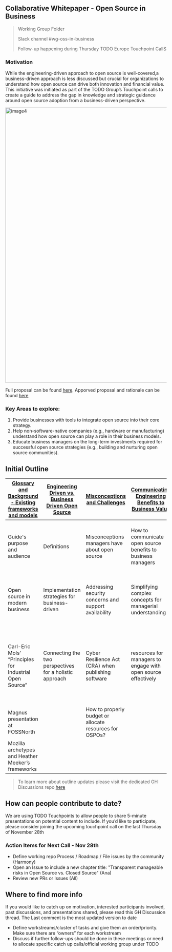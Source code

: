 ## Collaborative Whitepaper - Open Source in Business

> Working Group Folder
> 
> Slack channel #wg-oss-in-business
> 
> Follow-up happening during Thursday TODO Europe Touchpoint CallS


### Motivation
While the engineering-driven approach to open source is well-covered,a business-driven approach is less discussed but crucial for organizations to understand how open source can drive both innovation and financial value.
This initiative was initiated as part of the TODO Group’s Touchpoint calls to create a guide to address the gap in knowledge and strategic guidance around open source adoption from a business-driven perspective.

<img width="858" alt="image4" src="https://github.com/user-attachments/assets/ad063fa7-ad6f-4d64-a1b8-ce4f39c13b8e">


Full proposal can be found [here](https://github.com/todogroup/ospology/discussions/481).
Apporved proposal and rationale can be found [here](https://github.com/todogroup/governance/blob/main/resolutions/approved/2024-08-05.md)

### Key Areas to explore:

1.	Provide businesses with tools to integrate open source into their core strategy.
2.	Help non-software-native companies (e.g., hardware or manufacturing) understand how open source can play a role in their business models.
3.	Educate business managers on the long-term investments required for successful open source strategies (e.g., building and nurturing open source communities).

## Initial Outline 

 [Glossary and Background - Existing frameworks and models](glossary.md) | [Engineering Driven vs. Business Driven Open Source](engineering-vs-business-driven.md) | [Misconceptions and Challenges](misconceptions_challenges.md) | [Communicating Engineering Benefits to Business Value](communication_of_benefits_to_business_value.md) | [Case Studies and Success Stories](case_studies_and_stories.md) | [Future work and conclusion](living_guide_for_business.md)
-- | -- | -- | -- | -- | --
Guide's purpose and audience | Definitions | Misconceptions managers have about open source | How to communicate open source benefits to business managers | Neutral collaboration: Stories from organizations like LF Energy’s OpenSTEF | Creating a living document that evolves with community input
Open source in modern business | Implementation strategies for business-driven | Addressing security concerns and support availability | Simplifying complex concepts for managerial understanding | Real-life examples to cluster open source suppliers to assess if they are open source first | Recap of the guide’s key points
Carl-Eric Mols' “Principles for Industrial Open Source” | Connecting the two perspectives for a holistic approach | Cyber Resilience Act (CRA) when publishing software | resources for managers to engage with open source effectively | Real-life examples that shares a system that enables organizations  to asses “What do I want to reach by open-sourcing this?” |  
Magnus presentation at FOSSNorth |   | How to properly budget or allocate resources for OSPOs? |   |   |  
Mozilla archetypes and Heather Meeker’s frameworks |   |   |   |   |  

> To learn more about outline updates please visit the dedicated GH Discussions repo [here](https://github.com/todogroup/ospology/discussions/481)


## How can people contribute to date?

We are using TODO Touchpoints to allow people to share 5-minute presentations on potential content to include. If you’d like to participate, please consider joining the upcoming touchpoint call on the last Thursday of November 28th

### Action Items for Next Call - Nov 28th

- Define working repo Process / Roadmap / File issues by the community (Harmony)
- Open an Issue to include a new chapter title: "Transparent manageable risks in Open Source vs. Closed Source"  (Ana)
- Review new PRs or Issues (All)

## Where to find more info

If you would like to catch up on motivation, interested participants involved, past discussions, and presentations shared, please read this GH Discussion thread. The Last comment is the most updated version to date

- Define workstreams/cluster of tasks and give them an order/priority. Make sure there are “owners” for each workstream
- Discuss if further follow-ups should be done in these meetings or need to allocate specific catch up calls/official working group under TODO
